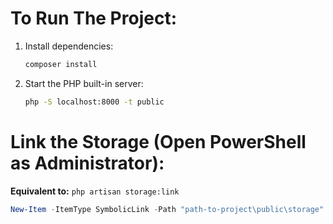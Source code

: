 # To Run The Project:

1. Install dependencies:

    ```bash
    composer install
    ```

2. Start the PHP built-in server:

    ```bash
    php -S localhost:8000 -t public
    ```

# Link the Storage (Open PowerShell as Administrator):

**Equivalent to:** `php artisan storage:link`

```powershell
New-Item -ItemType SymbolicLink -Path "path-to-project\public\storage" -Target "path-to-project\storage\app\public"
